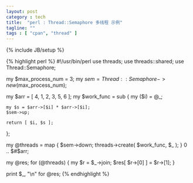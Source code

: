 ```yaml
---
layout: post
category : tech
title:  "perl : Thread::Semaphore 多线程 示例"
tagline: ""
tags : [ "cpan", "thread" ]
---
```

{% include JB/setup %}

{% highlight perl %}
#!/usr/bin/perl
use threads;
use threads::shared;
use Thread::Semaphore;

my $max_process_num = 3;
my $sem = Thread::Semaphore->new($max_process_num);

my $arr = [ 4, 1, 2, 3, 5, 6 ];
my $work_func = sub {
    my ($i) = @_;

    my $s = $arr->[$i] * $arr->[$i];
    $sem->up;

    return [ $i, $s ];
};

my @threads = map {
    $sem->down;
    threads->create( $work_func, $_ );
} 0 .. $#$arr;

my @res;
for (@threads) {
    my $r = $_->join;
    $res[ $r->[0] ] = $r->[1];
}

print $_, "\n" for @res;
{% endhighlight %}
